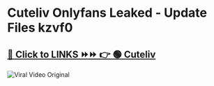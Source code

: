 
 # Cuteliv Onlyfans Leaked - Update Files kzvf0

## <h2><a href="https://clipsfans.com/Cuteliv&ref=git">🔗 Click to LINKS ⏩⏩ 👉 🟢 Cuteliv </a></h2>

<a href="https://clipsfans.com/Cuteliv&ref=git" rel="nofollow" data-target="animated-image.originalLink"><img src="https://i.ibb.co.com/xMMVF88/686577567.gif" alt="Viral Video Original" style="max-width: 100%; display: inline-block;" data-target="animated-image.originalImage"></a>

